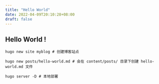 ```yaml
---
title: "Hello World"
date: 2022-04-09T20:10:28+08:00
draft: false
---
```



## Hello World !

```
hugo new site myblog # 创建博客站点

hugo new posts/hello-world.md # 会在 content/posts/ 目录下创建 hello-world.md 文件

hugo server -D # 本地部署

```

